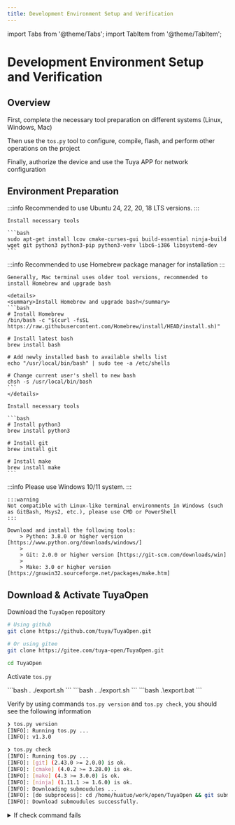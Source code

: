 ```yaml
---
title: Development Environment Setup and Verification
---
```


import Tabs from '@theme/Tabs';
import TabItem from '@theme/TabItem';

# Development Environment Setup and Verification

## Overview

First, complete the necessary tool preparation on different systems (Linux, Windows, Mac)

Then use the `tos.py` tool to configure, compile, flash, and perform other operations on the project

Finally, authorize the device and use the Tuya APP for network configuration

## Environment Preparation

<Tabs>
  <TabItem value="Linux" label="🐧 Ubuntu and Debian" default>
    :::info
    Recommended to use Ubuntu 24, 22, 20, 18 LTS versions.
    :::

    Install necessary tools

    ```bash
    sudo apt-get install lcov cmake-curses-gui build-essential ninja-build wget git python3 python3-pip python3-venv libc6-i386 libsystemd-dev
    ```
  </TabItem>
  <TabItem value="Mac" label="⌘ Mac" default>
    :::info
    Recommended to use Homebrew package manager for installation
    :::

    Generally, Mac terminal uses older tool versions, recommended to install Homebrew and upgrade bash

    <details>
    <summary>Install Homebrew and upgrade bash</summary>
    ```bash
    # Install Homebrew
    /bin/bash -c "$(curl -fsSL https://raw.githubusercontent.com/Homebrew/install/HEAD/install.sh)"

    # Install latest bash
    brew install bash

    # Add newly installed bash to available shells list
    echo "/usr/local/bin/bash" | sudo tee -a /etc/shells

    # Change current user's shell to new bash
    chsh -s /usr/local/bin/bash
    ```
    </details>

    Install necessary tools

    ```bash
    # Install python3
    brew install python3

    # Install git
    brew install git

    # Install make
    brew install make
    ```
  </TabItem>
  <TabItem value="Windows" label="🖥️ Windows">
    :::info
    Please use Windows 10/11 system.
    :::

    :::warning
    Not compatible with Linux-like terminal environments in Windows (such as GitBash, Msys2, etc.), please use CMD or PowerShell
    :::

    Download and install the following tools:
        > Python: 3.8.0 or higher version [https://www.python.org/downloads/windows/]
        >
        > Git: 2.0.0 or higher version [https://git-scm.com/downloads/win]
        >
        > Make: 3.0 or higher version [https://gnuwin32.sourceforge.net/packages/make.htm]
  </TabItem>
</Tabs>

## Download & Activate TuyaOpen

Download the `TuyaOpen` repository

```bash
# Using github
git clone https://github.com/tuya/TuyaOpen.git

# Or using gitee
git clone https://gitee.com/tuya-open/TuyaOpen.git

cd TuyaOpen
```

Activate `tos.py`

<Tabs>
  <TabItem value="Linux" label="🐧 Linux" default>
    ```bash
    . ./export.sh
    ```
  </TabItem>
  <TabItem value="Mac" label="⌘ Mac" default>
    ```bash
    . ./export.sh
    ```
  </TabItem>
  <TabItem value="Windows" label="🖥️ Windows">
    ```bash
    .\export.bat
    ```
  </TabItem>
</Tabs>

Verify by using commands `tos.py version` and `tos.py check`, you should see the following information

```bash
❯ tos.py version
[INFO]: Running tos.py ...
[INFO]: v1.3.0

❯ tos.py check
[INFO]: Running tos.py ...
[INFO]: [git] (2.43.0 >= 2.0.0) is ok.
[INFO]: [cmake] (4.0.2 >= 3.28.0) is ok.
[INFO]: [make] (4.3 >= 3.0.0) is ok.
[INFO]: [ninja] (1.11.1 >= 1.6.0) is ok.
[INFO]: Downloading submoudules ...
[INFO]: [do subprocess]: cd /home/huatuo/work/open/TuyaOpen && git submodule update --init
[INFO]: Download submoudules successfully.
```

<details>
<summary>If check command fails</summary>
```bash
# Tool validation fails, please install or upgrade corresponding tools

# Submodules download fails, manually execute git command
git submodule update --init
```
</details>

Use the following command to deactivate `tos.py`

<Tabs>
  <TabItem value="Linux" label="🐧 Linux" default>
    ```bash
    deactivate
    ```
  </TabItem>
  <TabItem value="Mac" label="⌘ Mac" default>
    ```bash
    deactivate
    ```
  </TabItem>
  <TabItem value="Windows" label="🖥️ Windows">
    ```bash
    exit
    ```
  </TabItem>
</Tabs>

For more detailed information about `tos.py`, you can use the command `tos.py --help` to view

Or check [tos.py Tool Usage](https://tuyaopen.ai)

## Project Operations

### Select Project

In TuyaOpen, compilable projects can be selected from `apps` and `example` directories

Here we use `switch_demo` as an example

Enter the project directory

```bash
cd apps/tuya_cloud/switch_demo
```

### Configure Project

Use command `tos.py config choice` to configure the project

This command will provide verified configuration options, users can select based on their hardware devices

```bash
❯ tos.py config choice
[INFO]: Running tos.py ...
[INFO]: Fullclean success.
--------------------
1. LN882H.config
2. EWT103-W15.config
3. Ubuntu.config
4. ESP32-C3.config
5. ESP32-S3.config
6. ESP32.config
7. T3.config
8. T5AI.config
9. T2.config
10. BK7231X.config
--------------------
Input "q" to exit.
Choice config file:
```

Here we use Tuya T5 series development board as an example, select `T5AI.config`

### Build Artifacts

Build the project using command `tos.py build`

```bash
❯ tos.py build
...
[INFO]: ******************************
[INFO]: /xxx/TuyaOpen/apps/tuya_cloud/switch_demo/.build/bin/switch_demo_QIO_1.0.0.bin
[INFO]: ******************************
[INFO]: ******* Build Success ********
[INFO]: ******************************

```

### Clean Artifacts

Clean compilation cache using command `tos.py clen` or `tos.py clean -f` (deep clean)

```bash
❯ tos.py clean -f
[INFO]: Running tos.py ...
[INFO]: Fullclean success.
```

## Flashing, Logging and Authorization

### Flashing

Connect the device to PC, if using virtual machine, please map the serial port to the virtual machine

:::tip
For Linux / Mac users, you need to enable serial port usage permissions, execute command

`sudo usermod -aG dialout $USER`

and restart the system
:::

Flash the firmware using command `tos.py flash`, and select the flashing port

If there are multiple serial ports, you can try them one by one

```bash
❯ tos.py flash
[INFO]: Run Tuya Uart Tool.
[INFO]: Use default baudrate: [921600]
[INFO]: Use default start address: [0x00]
--------------------
1. /dev/ttyACM1
2. /dev/ttyACM0
--------------------
Select serial port: 2
[INFO]: Waiting Reset ...
[INFO]: unprotect flash OK.
[INFO]: sync baudrate 921600 success
Erasing: ━━━━━━━━━━━━━━━━━━━━━━━━━━━━━━━━━━━━━━━━ 100% 5 bytes/s   0:00:07 / 0:00:00
[INFO]: Erase flash success
Writing: ━━━━━━━━━━━━━━━━━━━━━━━━━━━━━━━━━━━━━━━╸ 100% 12 bytes/s ⠸ 0:00:38 / 0:00:01
[INFO]: Write flash success
[INFO]: CRC check success
[INFO]: Reboot done
[INFO]: Flash write success.
```

<details>
<summary>If you see `Port [xxx] may be busy` prompt</summary>

You can wait for about 1 minute and try again

For different virtual machines and serial port chips, the mapping process takes different time
</details>

### Logging

View logs using command `tos.py monitor`, and select the log port

If you want to view complete logs, you can manually reset the device after the command

```bash
❯ tos.py monitor
[INFO]: Run Tuya Uart Tool.
--------------------
1. /dev/ttyACM1
2. /dev/ttyACM0
--------------------
Select serial port: 1
[INFO]: Open Monitor. (Quit: Ctrl+c)
[01-01 00:03:25 ty D][tuya_health.c:75] feed watchdog
[01-01 00:03:35 ty D][tuya_health.c:75] feed watchdog
[01-01 00:03:45 ty D][tuya_health.c:75] feed watchdog
[01-01 00:03:55 ty D][tuya_health.c:75] feed watchdog
```

Exit log viewing by pressing `Ctrl+c`, then press Enter

```bash
^C[INFO]: Press "Entry" ...

[INFO]: Monitor exit.
```

### Authorization

For information about authorization codes, please check [Authorization Code Description](https://tuyaopen.ai)

Two authorization methods are provided

1. Authorization Command

    Use command `tos.py monitor -b 115200`

    :::tip
    Here select the serial port used during flashing
    :::

    Input interactive command, `auth`, press Enter

    You will get the following information

    ```bash
    [INFO]: Run Tuya Uart Tool.
    --------------------
    1. /dev/ttyACM1
    2. /dev/ttyACM0
    --------------------
    Select serial port: 2
    [INFO]: Open Monitor. (Quit: Ctrl+c)
    auth
    auth
    Use like: auth uuidxxxxxxxxxxxxxxxx keyxxxxxxxxxxxxxxxxxxxxxxxxxxxxx
    tuya>
    ```

    According to the prompt, use `auth` to write `uuid` and `authkey`

    ```bash
    tuya>
    auth uuid9f6a6xxxxxxxxxxx cGuDnU2YxjHJldjxxxxxxxxxxxxxxxxx
    auth uuid9f6a6xxxxxxxxxxx cGuDnU2YxjHJldjxxxxxxxxxxxxxxxxx
    Authorization write succeeds.
    ```

    If the device doesn't support authorization command, use method 2 to configure authorization information

2. Modify Header File

    Find the `tuya_config.h` file in the project path

    The file location may vary depending on the selected project, in `src` or `include` directory

    Modify the authorization information configuration in the file, such as

    ```c++
    #define TUYA_OPENSDK_UUID      "uuidxxxxxxxxxxxxxxxx"                    // Please change the correct uuid
    #define TUYA_OPENSDK_AUTHKEY   "keyxxxxxxxxxxxxxxxxxxxxxxxxxxxxx"        // Please change the correct authkey
    ```

    Recompile, flash, and start the device

## Device Network Configuration

[Device Network Configuration Guide](https://tuyaopen.ai)

## Common Issues

- Flashing always fails on Mac system

    Refer to [MAC CH34X Installation](https://tuyaopen.ai)
